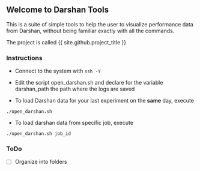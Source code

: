 ## Welcome to Darshan Tools

This is a suite of simple tools to help the user to visualize performance data from Darshan, without being familiar exactly with all the commands.

The project is called {{ site.github.project_title }}

### Instructions

* Connect to the system with ```ssh -Y```
* Edit the script open_darshan.sh and declare for the variable darshan_path the path where the logs are saved

* To load Darshan data for your last experiment on the **same** day, execute 

```
./open_darshan.sh
```
* To load darshan data from specific job, execute 

```
./open_darshan.sh job_id
```
### ToDo
- [ ] Organize into folders

